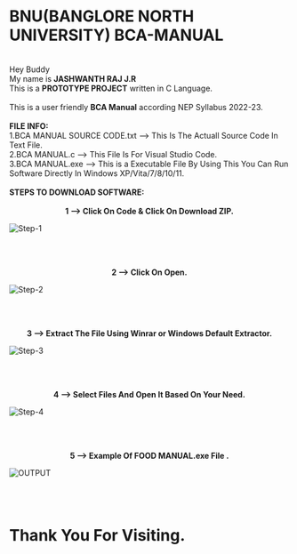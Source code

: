 # BNU(BANGLORE NORTH UNIVERSITY) BCA-MANUAL
<br>
Hey Buddy<br>
My name is <b>JASHWANTH RAJ J.R</b><br>
This is a <b>PROTOTYPE PROJECT</b> written in C Language.</br>
<br>
This is a user friendly <b>BCA Manual</b> according NEP Syllabus 2022-23.
<br><br>
<b> FILE INFO: </b><br>
1.BCA MANUAL SOURCE CODE.txt --> This Is The Actuall Source Code In Text File.<br>
2.BCA MANUAL.c --> This File Is For Visual Studio Code.<br>
3.BCA MANUAL.exe --> This is a Executable File By Using This You Can Run Software Directly In Windows XP/Vita/7/8/10/11.<br><br>
<b> STEPS TO DOWNLOAD SOFTWARE: </b><br><br>
<center><b>1 --> Click On Code & Click On Download ZIP.</b></center>

![Step-1](https://user-images.githubusercontent.com/114947287/213905734-860a182a-9051-41de-af6d-3c189be2ae74.png)

<br><br>
<center><b>2 --> Click On Open.</b></center>

![Step-2](https://user-images.githubusercontent.com/114947287/213905703-49c79f1b-9d6b-4778-8d5f-bc7a45556491.png)

<br><br>
<center><b>3 --> Extract The File Using Winrar or Windows Default Extractor.</b></center>

![Step-3](https://user-images.githubusercontent.com/114947287/213905705-3961448a-406d-466b-bcd7-26bc8db60147.png)

<br><br>
<center><b>4 --> Select Files And Open It Based On Your Need.</b></center>

![Step-4](https://user-images.githubusercontent.com/114947287/213905706-7a1558c5-4972-4c8a-ac84-acc80845aeb8.png)

<br><br>
<center><b>5 --> Example Of FOOD MANUAL.exe File .</b></center>

![OUTPUT](https://user-images.githubusercontent.com/114947287/213905709-2f27ca31-c105-481c-afff-8c8abb043282.png)

<br><br>
# Thank You For Visiting.
